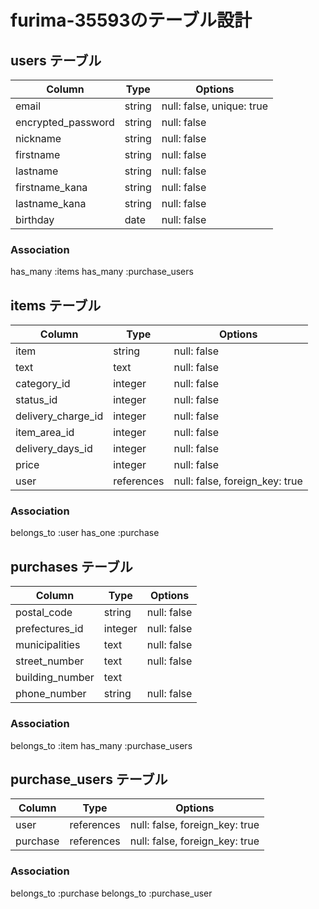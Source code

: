 # furima-35593のテーブル設計

## users テーブル
| Column             | Type   | Options                  |
| ------------------ | ------ | ------------------------ |
| email              | string | null: false, unique: true|
| encrypted_password | string | null: false              |
| nickname           | string | null: false              |
| firstname          | string | null: false              |
| lastname           | string | null: false              |
| firstname_kana     | string | null: false              |
| lastname_kana      | string | null: false              |
| birthday           | date   | null: false              |

### Association
has_many :items
has_many :purchase_users


## items テーブル
| Column             | Type       | Options                        |
| ------------------ | ---------- | ------------------------------ |
| item               | string     | null: false                    |
| text               | text       | null: false                    |
| category_id        | integer    | null: false                    |
| status_id          | integer    | null: false                    |
| delivery_charge_id | integer    | null: false                    |
| item_area_id       | integer    | null: false                    |
| delivery_days_id   | integer    | null: false                    |
| price              | integer    | null: false                    |
| user               | references | null: false, foreign_key: true |

### Association
belongs_to :user
has_one :purchase


##  purchases テーブル

| Column          | Type       | Options                        |
| --------------- | ---------- | ------------------------------ |
| postal_code     | string     | null: false                    |
| prefectures_id  | integer    | null: false                    |
| municipalities  | text       | null: false                    |
| street_number   | text       | null: false                    |
| building_number | text       |                                |
| phone_number    | string     | null: false                    |

### Association
belongs_to :item
has_many :purchase_users


##  purchase_users テーブル

| Column          | Type       | Options                        |
| --------------- | ---------- | ------------------------------ |
| user            | references | null: false, foreign_key: true |
| purchase        | references | null: false, foreign_key: true |

### Association
belongs_to :purchase
belongs_to :purchase_user